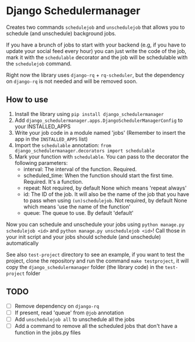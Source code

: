 # Django Schedulermanager


Creates two commands `schedulejob` and `unschedulejob` that allows you to schedule (and unschedule) background
jobs.

If you have a brunch of jobs to start with your backend (e.g, if you have to update your social feed
every hour) you can just write the code of the job, mark it with the `schedulable` decorator and
the job will be schedulable with the `schedulejob` command.

Right now the library uses `django-rq` + `rq-scheduler`, but the dependency on `django-rq` is not needed
and will be removed soon.

## How to use

1. Install the library using `pip install django_schedulermanager`
2. Add `django_schedulermanager.apps.DjangoSchedulerManagerConfig` to your INSTALLED_APPS
3. Write your job code in a module named 'jobs' (Remember to insert the app in the `INSTALLED_APPS` list)
4. Import the `schedulable` annotation: `from django_schedulermanager.decorators import schedulable`
5. Mark your function with `schedulable`. You can pass to the decorator the following parameters:
    - interval: The interval of the function. Required.
    - scheduled_time: When the function should start the first time. Required. It's a function.
    - repeat: Not required, by default None which means 'repeat always'
    - id: The ID of the job.
          It will also be the name of the job that you have to pass
          when using `(un)schedulejob`.
          Not required, by default None which means 'use the name of the function'
    - queue: The queue to use. By default 'default'

Now you can schedule and unschedule your jobs using `python manage.py schedulejob <id>` and `python manage.py unschedulejob <id>`!
Call those in your init script and your jobs should schedule (and unschedule) automatically

See also `test-project` directory to see an example, if you want to test the project, clone the repository
and run the command `make testproject`, it will copy the `django_schedulermanager` folder (the library code)
in the `test-project` folder

## TODO

- [ ] Remove dependency on `django-rq`
- [ ] If present, read 'queue' from `@job` annotation
- [ ] Add `unschedulejob all` to unschedule all the jobs
- [ ] Add a command to remove all the scheduled jobs that don't have a function in the jobs.py files
